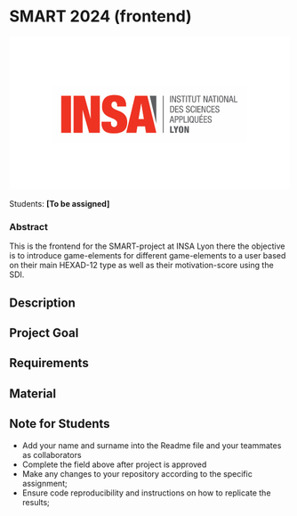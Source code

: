 # SMART 2024 (frontend)

![Insalogo](./logo-insa_0.png)

Students: **[To be assigned]**

### Abstract
This is the frontend for the SMART-project at INSA Lyon there the objective is to introduce game-elements for different game-elements to a user based on their main HEXAD-12 type as well as their motivation-score using the SDI.


## Description 

## Project Goal

## Requirements

## Material

## Note for Students

* Add your name and surname into the Readme file and your teammates as collaborators
* Complete the field above after project is approved
* Make any changes to your repository according to the specific assignment;
* Ensure code reproducibility and instructions on how to replicate the results;

